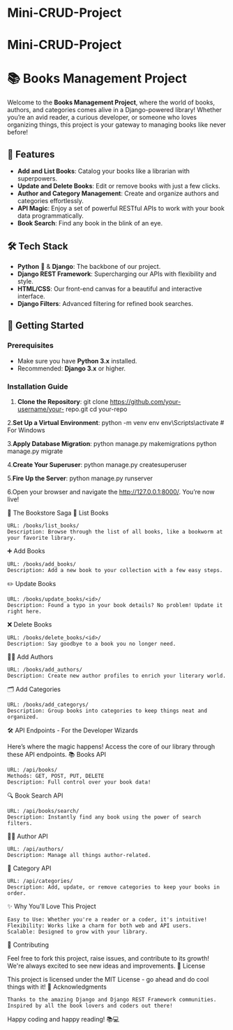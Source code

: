 # Mini-CRUD-Project

# Mini-CRUD-Project
# 📚 Books Management Project
  
Welcome to the **Books Management Project**, where the world of books, authors, and categories comes alive in a Django-powered library! Whether you’re an avid reader, a curious developer, or someone who loves organizing things, this project is your gateway to managing books like never before!

## 🌟 Features

- **Add and List Books**: Catalog your books like a librarian with superpowers.
- **Update and Delete Books**: Edit or remove books with just a few clicks.
- **Author and Category Management**: Create and organize authors and categories effortlessly.
- **API Magic**: Enjoy a set of powerful RESTful APIs to work with your book data programmatically.
- **Book Search**: Find any book in the blink of an eye.

## 🛠️ Tech Stack

- **Python** 🐍 & **Django**: The backbone of our project.
- **Django REST Framework**: Supercharging our APIs with flexibility and style.
- **HTML/CSS**: Our front-end canvas for a beautiful and interactive interface.
- **Django Filters**: Advanced filtering for refined book searches.

## 🚀 Getting Started

### Prerequisites
- Make sure you have **Python 3.x** installed.
- Recommended: **Django 3.x** or higher.

### Installation Guide

1. **Clone the Repository**:
   git clone https://github.com/your-username/your- 
   repo.git
   cd your-repo

2.**Set Up a Virtual Environment**:
  python -m venv env
  env\Scripts\activate     # For Windows

3.**Apply Database Migration**:
  python manage.py makemigrations
  python manage.py migrate

4.**Create Your Superuser**:
  python manage.py createsuperuser

5.**Fire Up the Server**:
  python manage.py runserver

6.Open your browser and navigate the http://127.0.0.1:8000/. You’re now live!

📖 The Bookstore Saga
📝 List Books

    URL: /books/list_books/
    Description: Browse through the list of all books, like a bookworm at your favorite library.

➕ Add Books

    URL: /books/add_books/
    Description: Add a new book to your collection with a few easy steps.

✏️ Update Books

    URL: /books/update_books/<id>/
    Description: Found a typo in your book details? No problem! Update it right here.

❌ Delete Books

    URL: /books/delete_books/<id>/
    Description: Say goodbye to a book you no longer need.

👨‍💼 Add Authors

    URL: /books/add_authors/
    Description: Create new author profiles to enrich your literary world.

🗂️ Add Categories

    URL: /books/add_categorys/
    Description: Group books into categories to keep things neat and organized.

🛠️ API Endpoints - For the Developer Wizards

Here’s where the magic happens! Access the core of our library through these API endpoints.
📚 Books API

    URL: /api/books/
    Methods: GET, POST, PUT, DELETE
    Description: Full control over your book data!

🔍 Book Search API

    URL: /api/books/search/
    Description: Instantly find any book using the power of search filters.

👩‍💻 Author API

    URL: /api/authors/
    Description: Manage all things author-related.

📂 Category API

    URL: /api/categories/
    Description: Add, update, or remove categories to keep your books in order.

✨ Why You'll Love This Project

    Easy to Use: Whether you're a reader or a coder, it's intuitive!
    Flexibility: Works like a charm for both web and API users.
    Scalable: Designed to grow with your library.

🤝 Contributing

Feel free to fork this project, raise issues, and contribute to its growth! We're always excited to see new ideas and improvements.
📜 License

This project is licensed under the MIT License - go ahead and do cool things with it!
🎉 Acknowledgments

    Thanks to the amazing Django and Django REST Framework communities.
    Inspired by all the book lovers and coders out there!

Happy coding and happy reading! 📚💻


